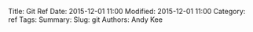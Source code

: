 Title: Git Ref 
Date: 2015-12-01 11:00
Modified: 2015-12-01 11:00
Category: ref
Tags:
Summary:
Slug: git 
Authors: Andy Kee


